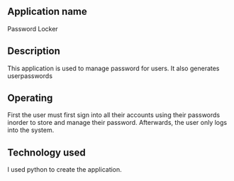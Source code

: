 ## Application name
Password Locker

## Description
This application is used to manage password for users.
It also generates userpasswords

## Operating
First the user must first sign into all their accounts using their passwords inorder to store and manage their password.
Afterwards, the user only logs into the system.

##  Technology used
I used python to create the application.

